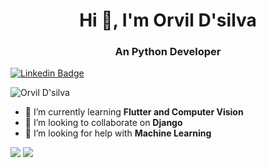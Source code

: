 
<h1 align="center">Hi 👋, I'm Orvil D'silva</h1>
<h3 align="center">An Python Developer </h3>

[![Linkedin Badge](https://img.shields.io/badge/OrvilDsilva-30302f?style=flat&logo=linkedin)](https://www.linkedin.com/in/orvil-d-silva-469a331b4/)

<p align="left"> <img src="https://komarev.com/ghpvc/?username=orvil1026&label=Profile%20views&color=0e75b6&style=flat" alt="Orvil D'silva" /> </p>

<!-- <img align="right" alt="GIF" src="https://miro.medium.com/max/875/1*Urc28sbnORGOW5oyohQ06g.gif" width="300px" /> -->

- 🌱 I’m currently learning **Flutter and Computer Vision**
- 👯 I’m looking to collaborate on **Django**
- 🤝 I’m looking for help with **Machine Learning**
<!-- - 💬 Ask me about **** -->
<p>
  <img  src="https://github-readme-stats.vercel.app/api?username=orvil1026&show_icons=true&theme=radical)](https://github.com/anuraghazra/github-readme-stats" />
  <img  src="https://github-readme-stats.vercel.app/api/top-langs/?username=orvil1026&layout=compact&theme=radical)](https://github.com/anuraghazra/github-readme-stats" />
</p>


<!-- <p>

  
  
  <h3 align="center"> Tech Stack </h3>
<p align="center">
<img src="https://raw.githubusercontent.com/gilbarbara/logos/master/logos/android-icon.svg" alt="Android" width="40" height="40"/>
<img src="https://raw.githubusercontent.com/gilbarbara/logos/master/logos/kotlin.svg" alt="Kotlin" width="36" height="36"/>  
<img src="https://raw.githubusercontent.com/gilbarbara/logos/master/logos/c.svg" alt="C" width="40" height="40"/>
<img src="https://raw.githubusercontent.com/gilbarbara/logos/master/logos/c-plusplus.svg" alt="C++" width="40" height="40"/> 
<img src="https://raw.githubusercontent.com/gilbarbara/logos/master/logos/mysql.svg" alt="My-SQL" width="40" height="40"/>
<img src="https://github.com/gilbarbara/logos/blob/master/logos/python.svg" alt="python" width="40" height="40"/> 
<img src="https://www.vectorlogo.zone/logos/google_cloud/google_cloud-icon.svg" alt="gcp" width="40" height="40"/> 
<img src="https://raw.githubusercontent.com/gilbarbara/logos/master/logos/firebase.svg" alt="Firebase" width="40" height="40"/>
</p> -->


</p>
<!--
<p><img align="left" src="https://github-readme-stats.vercel.app/api/top-langs?username=kartikeysharma&show_icons=true&locale=en&layout=compact&theme=dark" alt="kartikeysharma" /></p> -->
<br>
<br>
<br>



